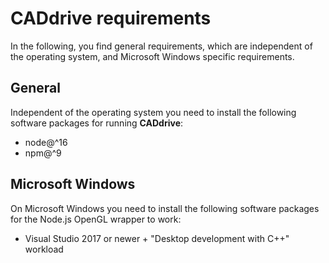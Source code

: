 # CADdrive requirements

In the following, you find general requirements, which are independent of the operating system, and Microsoft Windows specific requirements.

## General

Independent of the operating system you need to install the following software packages for running **CADdrive**:

- node@^16
- npm@^9

## Microsoft Windows

On Microsoft Windows you need to install the following software packages for the Node.js OpenGL wrapper to work:

- Visual Studio 2017 or newer + "Desktop development with C++" workload